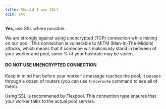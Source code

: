 ```yaml
---
title: Should I use SSL?
coin: etc
---
```


**Yes**, use SSL where possible.

We are strongly against using unencrypted (TCP) connection while mining on our pool. This connection is vulnerable to MITM (Man-In-The-Middle) attacks, which means that if someone will maliciously stand in between of your worker and pool, some % of your hashrate may be stolen.

#### DO NOT USE UNENCRYPTED CONNECTION

Keep in mind that before your worker's message reaches the pool, it passes through a dozen of routers (you can use `traceroute` command to see all of them).

Using SSL is recommened by Flexpool. This connection type ensures that your worker talks to the actual pool servers.
